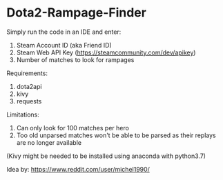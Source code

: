 # Dota2-Rampage-Finder
Simply run the code in an IDE and enter:
1. Steam Account ID (aka Friend ID)
2. Steam Web API Key (https://steamcommunity.com/dev/apikey)
3. Number of matches to look for rampages


Requirements:
1. dota2api
2. kivy
3. requests


Limitations:
1. Can only look for 100 matches per hero
2. Too old unparsed matches won't be able to be parsed as their replays are no longer available


(Kivy might be needed to be installed using anaconda with python3.7)

Idea by: https://www.reddit.com/user/michel1990/
